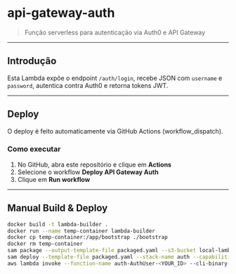 # api-gateway-auth

> Função serverless para autenticação via Auth0 e API Gateway

---

## Introdução

Esta Lambda expõe o endpoint `/auth/login`, recebe JSON com `username` e `password`, autentica contra Auth0 e retorna tokens JWT.

---

## Deploy

O deploy é feito automaticamente via GitHub Actions (workflow_dispatch).

### Como executar

1. No GitHub, abra este repositório e clique em **Actions**  
2. Selecione o workflow **Deploy API Gateway Auth**  
3. Clique em **Run workflow**

---

## Manual Build & Deploy

```bash
docker build -t lambda-builder .
docker run --name temp-container lambda-builder
docker cp temp-container:/app/bootstrap ./bootstrap
docker rm temp-container
sam package --output-template-file packaged.yaml --s3-bucket local-lambdas
sam deploy --template-file packaged.yaml --stack-name auth --capabilities CAPABILITY_IAM
aws lambda invoke --function-name auth-AuthUser-<YOUR_ID> --cli-binary-format raw-in-base64-out --payload '{ "username": "email@pm.me", "password": "" }' outfile.json
